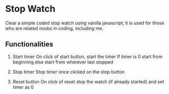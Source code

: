 
# Stop Watch

Clear a simple coded stop watch using vanilla javascript; it is used for those who are related noobs in coding, including me.


## Functionalities 

1) Start timer
On click of start button, start the timer
If timer is 0 start from beginning else start from wherever last stopped

2) Stop timer
Stop timer once clicked on the stop button

3) Reset button
On click of reset stop the watch (if already started) and set timer as 0
